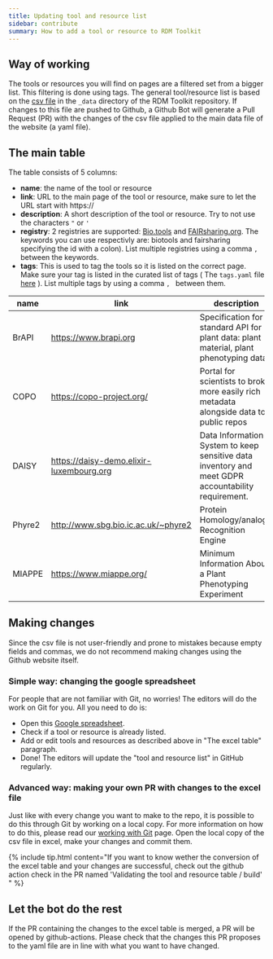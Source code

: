 ```yaml
---
title: Updating tool and resource list
sidebar: contribute
summary: How to add a tool or resource to RDM Toolkit
---
```


## Way of working

The tools or resources you will find on pages are a filtered set from a bigger list. This filtering is done using tags. The general tool/resource list is based on the [csv file](https://github.com/elixir-europe/rdm-toolkit/blob/master/_data/main_tool_and_resource_list.csv) in the `_data` directory of the RDM Toolkit repository. If changes to this file are pushed to Github, a Github Bot will generate a Pull Request (PR) with the changes of the csv file applied to the main data file of the website (a yaml file).

## The main table


The table consists of 5 columns:
- **name**: the name of the tool or resource
- **link**: URL to the main page of the tool or resource, make sure to let the URL start with https://
- **description**: A short description of the tool or resource. Try to not use the characters `"` or `'` 
- **registry**: 2 registries are supported: [Bio.tools](https://bio.tools) and [FAIRsharing.org](https://fairsharing.org/). The keywords you can use respectivly are: biotools and fairsharing specifying the id with a colon). List multiple registries using a comma `, ` between the keywords. 
- **tags**: This is used to tag the tools so it is listed on the correct page. Make sure your tag is listed in the curated list of tags ( The `tags.yaml` file [here](https://github.com/elixir-europe/rdm-toolkit/blob/master/_data/tags.yml) ). List multiple tags by using a comma `, ` between them.

| name   	| link                                     	| description                                                                                         	| registry           	| tags             	|
|--------	|------------------------------------------	|-----------------------------------------------------------------------------------------------------	|--------------------	|------------------	|
| BrAPI  	| https://www.brapi.org                    	| Specification for a standard API for plant data: plant material, plant phenotyping data             	|                    	| share            	|
| COPO   	| https://copo-project.org/                	| Portal for scientists to broker more easily rich metadata alongside data to public repos            	|                    	| share            	|
| DAISY  	| https://daisy-demo.elixir-luxembourg.org 	| Data Information System to keep sensitive data inventory and meet GDPR accountability requirement.  	| biotools:DAISY     	| plan, collect    	|
| Phyre2 	| http://www.sbg.bio.ic.ac.uk/~phyre2      	| Protein Homology/analogY Recognition Engine                                                         	| biotools:phyre     	| process, analyse 	|
| MIAPPE 	| https://www.miappe.org/                  	| Minimum Information About a Plant Phenotyping Experiment                                            	| fairsharing:nd9ce9 	| standard         	|


## Making changes

Since the csv file is not user-friendly and prone to mistakes because empty fields and commas, we do not recommend making changes using the Github website itself. 

### Simple way: changing the google spreadsheet

For people that are not familiar with Git, no worries! The editors will do the work on Git for you. All you need to do is:
- Open this [Google spreadsheet](https://docs.google.com/spreadsheets/d/16RESor_qQ_ygI0lQYHR23kbZJUobOWZUbOwhJbLptDE/edit?usp=sharing).
- Check if a tool or resource is already listed.
- Add or edit tools and resources as described above in "The excel table" paragraph.
- Done! The editors will update the "tool and resource list" in GitHub regularly.

### Advanced way: making your own PR with changes to the excel file

Just like with every change you want to make to the repo, it is possible to do this through Git by working on a local copy. For more information on how to do this, please read our [working with Git](working_with_git) page. Open the local copy of the csv file in excel, make your changes and commit them.

{% include tip.html content="If you want to know wether the conversion of the excel table and your changes are successful, check out the github action check in the PR named 'Validating the tool and resource table / build' " %}


## Let the bot do the rest
If the PR containing the changes to the excel table is merged, a PR will be opened by github-actions. Please check that the changes this PR proposes to the yaml file are in line with what you want to have changed.
